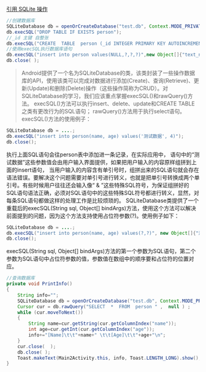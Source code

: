 [引用  SQLite 操作](http://blog.csdn.net/hosterZhu/article/details/6133927)

```java
//创建数据库
SQLiteDatabase db = openOrCreateDatabase("test.db", Context.MODE_PRIVATE, null);
db.execSQL("DROP TABLE IF EXISTS person");
//_id 主键 自整张
db.execSQL("CREATE  TABLE  person (_id INTEGER PRIMARY KEY AUTOINCREMENT, name VARCHAR, age SMALLINT,info VARCHAR)");
//使用execSQL执行数据库语句
db.execSQL("insert into person values(NULL,?,?,?)",new Object[]{"text_name",100,"text_info"});
db.close( );
```

>Android提供了一个名为SQLiteDatabase的类，该类封装了一些操作数据库的API，使用该类可以完成对数据进行添加(Create)、查询(Retrieve)、更新(Update)和删除(Delete)操作（这些操作简称为CRUD）。对SQLiteDatabase的学习，我们应该重点掌握execSQL()和rawQuery()方法。 execSQL()方法可以执行insert、delete、update和CREATE TABLE之类有更改行为的SQL语句； rawQuery()方法用于执行select语句。 
execSQL()方法的使用例子： 
```java
SQLiteDatabase db = ....; 
db.execSQL("insert into person(name, age) values('测试数据', 4)"); 
db.close(); 
```
执行上面SQL语句会往person表中添加进一条记录，在实际应用中， 语句中的“测试数据”这些参数值会由用户输入界面提供，如果把用户输入的内容原样组拼到上面的insert语句， 当用户输入的内容含有单引号时，组拼出来的SQL语句就会存在语法错误。要解决这个问题需要对单引号进行转义，也就是把单引号转换成两个单引号。有些时候用户往往还会输入像“ & ”这些特殊SQL符号，为保证组拼好的SQL语句语法正确，必须对SQL语句中的这些特殊SQL符号都进行转义，显然，对每条SQL语句都做这样的处理工作是比较烦琐的。 SQLiteDatabase类提供了一个重载后的execSQL(String sql, Object[] bindArgs)方法，使用这个方法可以解决前面提到的问题，因为这个方法支持使用占位符参数(?)。使用例子如下： 
```java
SQLiteDatabase db = ....; 
db.execSQL("insert into person(name, age) values(?,?)", new Object[]{"测试数据", 4});  
db.close(); 
```
execSQL(String sql, Object[] bindArgs)方法的第一个参数为SQL语句，第二个参数为SQL语句中占位符参数的值，参数值在数组中的顺序要和占位符的位置对应。 


```java
//查询数据库
private void PrintInfo()
{
    String info="";
    SQLiteDatabase db = openOrCreateDatabase("test.db", Context.MODE_PRIVATE, null);
    Cursor cur = db.rawQuery("SELECT  *  FROM  person " ,  null ) ;
    while (cur.moveToNext())
    {
        String name=cur.getString(cur.getColumnIndex("name"));
        int age=cur.getInt(cur.getColumnIndex("age"));
        info+="[Name]\t\t"+name+" \t\t[Age]\t\t"+age+"\n";
    }
    cur.close(  );
    db.close( );
    Toast.makeText(Main2Activity.this, info, Toast.LENGTH_LONG).show();
}
```